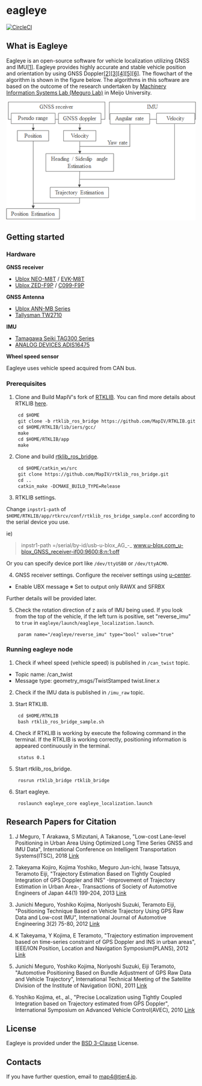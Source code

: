 
# eagleye

[![CircleCI](https://circleci.com/gh/MapIV/eagleye.svg?style=svg&circle-token=7961cc3947c36b93252f458a679dfcb9aa977b5b)](https://circleci.com/gh/MapIV/eagleye)

## What is Eagleye

Eagleye is an open-source software for vehicle localization utilizing GNSS and IMU[[1]](https://www.researchgate.net/publication/329619280_Low-cost_Lane-level_Positioning_in_Urban_Area_Using_Optimized_Long_Time_Series_GNSS_and_IMU_Data). Eagleye provides highly accurate and stable vehicle position and orientation by using GNSS Doppler[[2]](https://www.jstage.jst.go.jp/article/jsaeronbun/44/1/44_20134048/_article/-char/en)[[3]](https://www.jstage.jst.go.jp/article/jsaeijae/3/2/3_20124032/_article/-char/ja)[[4]](https://ieeexplore.ieee.org/document/6236946)[[5]](https://www.researchgate.net/publication/290751834_Automotive_positioning_based_on_bundle_adjustment_of_GPS_raw_data_and_vehicle_trajectory)[[6]](https://ci.nii.ac.jp/naid/10029931657/). The flowchart of the algorithm is shown in the figure below. The algorithms in this software are based on the outcome of the research undertaken by [Machinery Information Systems Lab (Meguro Lab)](https://www2.meijo-u.ac.jp/~meguro/index.html) in Meijo University.

![Flowchart of Eagleye](docs/flowchart.png)

## Getting started

### Hardware
**GNSS receiver**
* [Ublox NEO-M8T](https://www.u-blox.com/en/product/neolea-m8t-series) / [EVK-M8T](https://www.u-blox.com/product/evk-8evk-m8)
* [Ublox ZED-F9P](https://www.u-blox.com/en/product/zed-f9p-module) / [C099-F9P](https://www.u-blox.com/en/product/c099-f9p-application-board)

**GNSS Antenna**

* [Ublox ANN-MB Series](https://www.u-blox.com/en/product/ann-mb-series)
* [Tallysman TW2710](http://www.tallysman.com/index.php/gnss/products/antennas-gpsbeidougalileoglonass/tw2710/)

**IMU**
* [Tamagawa Seiki TAG300 Series](http://mems.tamagawa-seiki.com/en/product/)
* [ANALOG DEVICES ADIS16475](https://www.analog.com/products/adis16475.html#product-overview)

**Wheel speed sensor**

Eagleye uses vehicle speed acquired from CAN bus.

### Prerequisites

1. Clone and Build MapIV's fork of [RTKLIB](https://github.com/MapIV/RTKLIB/tree/rtklib_ros_bridge). You can find more details about RTKLIB [here](http://www.rtklib.com/).

		cd $HOME  
		git clone -b rtklib_ros_bridge https://github.com/MapIV/RTKLIB.git
		cd $HOME/RTKLIB/lib/iers/gcc/  
		make   
		cd $HOME/RTKLIB/app  
		make   

2. Clone and build [rtklib_ros_bridge](https://github.com/MapIV/rtklib_ros_bridge).

		cd $HOME/catkin_ws/src  
		git clone https://github.com/MapIV/rtklib_ros_bridge.git  
		cd ..  
		catkin_make -DCMAKE_BUILD_TYPE=Release  

3. RTKLIB settings.

Change `inpstr1-path` of `$HOME/RTKLIB/app/rtkrcv/conf/rtklib_ros_bridge_sample.conf` according to the serial device you use.

ie)
>inpstr1-path =/serial/by-id/usb-u-blox_AG_-_ www.u-blox.com_u-blox_GNSS_receiver-if00:9600:8:n:1:off  

Or you can specify device port like `/dev/ttyUSB0` or `/dev/ttyACM0`.

4. GNSS receiver settings.
Configure the receiver settings using [u-center](https://www.u-blox.com/product/u-center).

* Enable UBX message ※ Set to output only RAWX and SFRBX

Further details will be provided later.

5. Check the rotation direction of z axis of IMU being used. If you look from the top of the vehicle, if the left turn is positive, set "reverse_imu" to `true` in `eagleye/launch/eagleye_localization.launch`.

		param name="/eagleye/reverse_imu" type="bool" value="true"


### Running eagleye node

1. Check if wheel speed (vehicle speed) is published in `/can_twist` topic.

* Topic name: /can_twist
* Message type: geometry_msgs/TwistStamped twist.liner.x


2. Check if the IMU data is published in `/imu_raw` topic.

3. Start RTKLIB.

		cd $HOME/RTKLIB
		bash rtklib_ros_bridge_sample.sh

4. Check if RTKLIB is working by execute the following command in the terminal. If the RTKLIB is working correctly, positioning information is appeared continuously in the terminal.

		status 0.1  

5. Start rtklib_ros_bridge.

		rosrun rtklib_bridge rtklib_bridge   

6. Start eagleye.

		roslaunch eagleye_core eagleye_localization.launch


## Research Papers for Citation
1. J Meguro, T Arakawa, S Mizutani, A Takanose, "Low-cost Lane-level Positioning in Urban Area Using Optimized Long Time Series GNSS and IMU Data", International Conference on Intelligent Transportation Systems(ITSC), 2018 [Link](https://www.researchgate.net/publication/329619280_Low-cost_Lane-level_Positioning_in_Urban_Area_Using_Optimized_Long_Time_Series_GNSS_and_IMU_Data)

1. Takeyama Kojiro, Kojima Yoshiko, Meguro Jun-ichi, Iwase Tatsuya, Teramoto Eiji, "Trajectory Estimation Based on Tightly Coupled Integration of GPS Doppler and INS" -Improvement of Trajectory Estimation in Urban Area-, Transactions of Society of Automotive Engineers of Japan   44(1) 199-204, 2013 [Link](https://www.jstage.jst.go.jp/article/jsaeronbun/44/1/44_20134048/_article/-char/en)

1. Junichi Meguro, Yoshiko Kojima, Noriyoshi Suzuki, Teramoto Eiji, "Positioning Technique Based on Vehicle Trajectory Using GPS Raw Data and Low-cost IMU", International Journal of Automotive Engineering 3(2) 75-80,  2012 [Link](https://www.jstage.jst.go.jp/article/jsaeijae/3/2/3_20124032/_article/-char/ja)

1. K Takeyama, Y Kojima, E Teramoto, "Trajectory estimation improvement based on time-series constraint of GPS Doppler and INS in urban areas", IEEE/ION Position, Location and Navigation Symposium(PLANS), 2012 [Link](https://ieeexplore.ieee.org/document/6236946)

1. Junichi Meguro, Yoshiko Kojima, Noriyoshi Suzuki, Eiji Teramoto, "Automotive Positioning Based on Bundle Adjustment of GPS Raw Data and Vehicle Trajectory", International Technical Meeting of the Satellite Division of the Institute of Navigation (ION), 2011 [Link](https://www.researchgate.net/publication/290751834_Automotive_positioning_based_on_bundle_adjustment_of_GPS_raw_data_and_vehicle_trajectory)

1. Yoshiko Kojima, et., al., "Precise Localization using Tightly Coupled Integration based on Trajectory estimated from GPS Doppler", International Symposium on Advanced Vehicle Control(AVEC), 2010 [Link](https://ci.nii.ac.jp/naid/10029931657/)

## License
Eagleye is provided under the [BSD 3-Clause](https://github.com/MapIV/eagleye/blob/master/LICENSE) License.

## Contacts

If you have further question, email to map4@tier4.jp.

